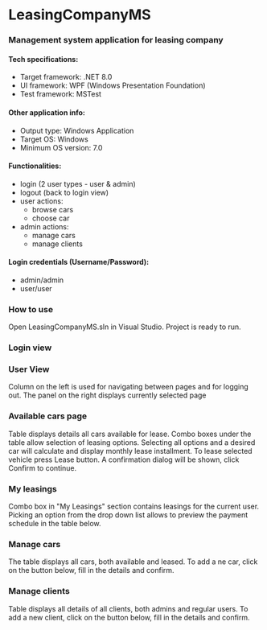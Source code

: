 # LeasingCompanyMS 

### Management system application for leasing company

#### Tech specifications:
* Target framework: .NET 8.0
* UI framework: WPF (Windows Presentation Foundation)
* Test framework: MSTest

#### Other application info:
* Output type: Windows Application
* Target OS: Windows
* Minimum OS version: 7.0

#### Functionalities:
* login (2 user types - user & admin)
* logout (back to login view)
* user actions:
  - browse cars
  - choose car
* admin actions:
  - manage cars
  - manage clients


#### Login credentials (Username/Password):
* admin/admin
* user/user

### How to use
Open LeasingCompanyMS.sln in Visual Studio. Project is ready to run.

### Login view


### User View 
Column on the left is used for navigating between pages and for logging out. The panel on the right displays currently selected page

### Available cars page
Table displays details all cars available for lease.
Combo boxes under the table allow selection of leasing options. Selecting all options and a desired car will calculate and display monthly lease installment. 
To lease selected vehicle press Lease button. A confirmation dialog will be shown, click Confirm to continue.

### My leasings
Combo box in "My Leasings" section contains leasings for the current user. Picking an option from the drop down list allows to preview the payment schedule in the table below.

### Manage cars
The table displays all cars, both available and leased. To add a ne car, click on the button below, fill in the details and confirm.

### Manage clients
Table displays all details of all clients, both admins and regular users. To add a new client, click on the button below, fill in the details and confirm.
